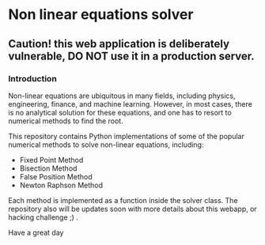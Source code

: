 # Non linear equations solver 
## Caution! this web application is deliberately vulnerable, DO NOT use it in a production server.

### Introduction

Non-linear equations are ubiquitous in many fields, including physics, engineering, finance, and machine learning. However, in most cases, there is no analytical solution for these equations, and one has to resort to numerical methods to find the root.

This repository contains Python implementations of some of the popular numerical methods to solve non-linear equations, including:

- Fixed Point Method
- Bisection Method
- False Position Method
- Newton Raphson Method

Each method is implemented as a function inside the solver class. 
The repository also will be updates soon with more details about this webapp, or hacking challenge ;) .

Have a great day
